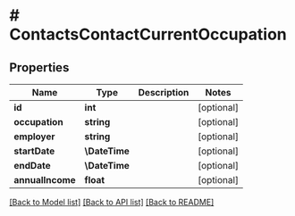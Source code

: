 # # ContactsContactCurrentOccupation

## Properties

Name | Type | Description | Notes
------------ | ------------- | ------------- | -------------
**id** | **int** |  | [optional]
**occupation** | **string** |  | [optional]
**employer** | **string** |  | [optional]
**startDate** | **\DateTime** |  | [optional]
**endDate** | **\DateTime** |  | [optional]
**annualIncome** | **float** |  | [optional]

[[Back to Model list]](../../README.md#models) [[Back to API list]](../../README.md#endpoints) [[Back to README]](../../README.md)
